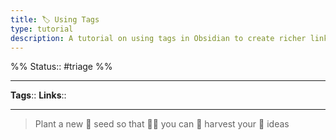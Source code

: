 ```yaml
---
title: 🏷 Using Tags
type: tutorial
description: A tutorial on using tags in Obsidian to create richer links between data
---
```

%%
Status:: #triage 
%%

---
**Tags**:: <!-- Add any tags for this note -->
**Links**:: <!-- Add any links for this note -->

---

> Plant a new 🌱 seed so that 👩‍🌾 you can 🚜 harvest your 🌽 ideas